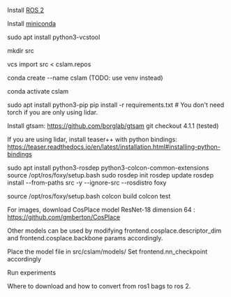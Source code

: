 
Install [ROS 2](https://docs.ros.org/en/foxy/Installation/Ubuntu-Install-Debians.html)

Install [miniconda](https://docs.conda.io/en/latest/miniconda.html)

sudo apt install python3-vcstool

mkdir src

vcs import src < cslam.repos 

conda create --name cslam (TODO: use venv instead)

conda activate cslam

sudo apt install python3-pip
pip install -r requirements.txt # You don't need torch if you are only using lidar.

Install gtsam: https://github.com/borglab/gtsam
git checkout 4.1.1 (tested)

If you are using lidar, install teaser++ with python bindings: https://teaser.readthedocs.io/en/latest/installation.html#installing-python-bindings

sudo apt install python3-rosdep python3-colcon-common-extensions
source /opt/ros/foxy/setup.bash
sudo rosdep init
rosdep update
rosdep install --from-paths src -y --ignore-src --rosdistro foxy

source /opt/ros/foxy/setup.bash
colcon build
colcon test

For images, download CosPlace model ResNet-18 dimension 64 : https://github.com/gmberton/CosPlace

Other models can be used by modifying frontend.cosplace.descriptor_dim and frontend.cosplace.backbone params accordingly.

Place the model file in src/cslam/models/
Set frontend.nn_checkpoint accordingly

Run experiments

Where to download and how to convert from ros1 bags to ros 2.

